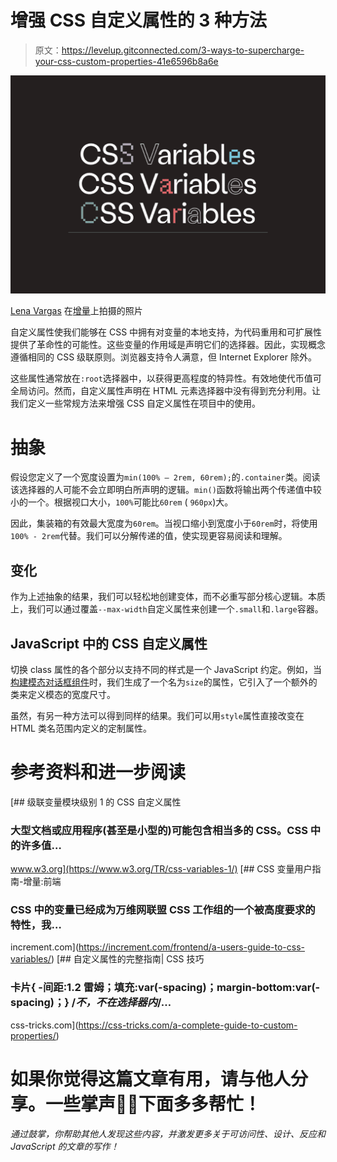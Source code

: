 # 增强 CSS 自定义属性的 3 种方法

> 原文：<https://levelup.gitconnected.com/3-ways-to-supercharge-your-css-custom-properties-41e6596b8a6e>

![](img/b3b2d240a2bacefc2435752c36d3f539.png)

[Lena Vargas](https://www.behance.net/LenaLaBallena?isa0=1#) 在[增量](https://increment.com/frontend/a-users-guide-to-css-variables/)上拍摄的照片

自定义属性使我们能够在 CSS 中拥有对变量的本地支持，为代码重用和可扩展性提供了革命性的可能性。这些变量的作用域是声明它们的选择器。因此，实现概念遵循相同的 CSS 级联原则。浏览器支持令人满意，但 Internet Explorer 除外。

这些属性通常放在`:root`选择器中，以获得更高程度的特异性。有效地使代币值可全局访问。然而，自定义属性声明在 HTML 元素选择器中没有得到充分利用。让我们定义一些常规方法来增强 CSS 自定义属性在项目中的使用。

# 抽象

假设您定义了一个宽度设置为`min(100% — 2rem, 60rem);`的`.container`类。阅读该选择器的人可能不会立即明白所声明的逻辑。`min()`函数将输出两个传递值中较小的一个。根据视口大小，`100%`可能比`60rem` ( `960px`)大。

因此，集装箱的有效最大宽度为`60rem`。当视口缩小到宽度小于`60rem`时，将使用`100% - 2rem`代替。我们可以分解传递的值，使实现更容易阅读和理解。

## 变化

作为上述抽象的结果，我们可以轻松地创建变体，而不必重写部分核心逻辑。本质上，我们可以通过覆盖`--max-width`自定义属性来创建一个`.small`和`.large`容器。

## JavaScript 中的 CSS 自定义属性

切换 class 属性的各个部分以支持不同的样式是一个 JavaScript 约定。例如，当[构建模态对话框组件](/build-an-accessible-modal-dialog-window-with-react-35f6938e58c4)时，我们生成了一个名为`size`的属性，它引入了一个额外的类来定义模态的宽度尺寸。

虽然，有另一种方法可以得到同样的结果。我们可以用`style`属性直接改变在 HTML 类名范围内定义的定制属性。

# 参考资料和进一步阅读

 [## 级联变量模块级别 1 的 CSS 自定义属性

### 大型文档或应用程序(甚至是小型的)可能包含相当多的 CSS。CSS 中的许多值…

www.w3.org](https://www.w3.org/TR/css-variables-1/) [](https://increment.com/frontend/a-users-guide-to-css-variables/) [## CSS 变量用户指南-增量:前端

### CSS 中的变量已经成为万维网联盟 CSS 工作组的一个被高度要求的特性，我…

increment.com](https://increment.com/frontend/a-users-guide-to-css-variables/) [](https://css-tricks.com/a-complete-guide-to-custom-properties/) [## 自定义属性的完整指南| CSS 技巧

### 卡片{ -间距:1.2 雷姆；填充:var(-spacing)；margin-bottom:var(-spacing)；} /*不，不在选择器内*/…

css-tricks.com](https://css-tricks.com/a-complete-guide-to-custom-properties/) 

# 如果你觉得这篇文章有用，请与他人分享。一些掌声👏🏻下面多多帮忙！

*通过鼓掌，你帮助其他人发现这些内容，并激发更多关于可访问性、设计、反应和 JavaScript 的文章的写作！*
